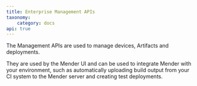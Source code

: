 ```yaml
---
title: Enterprise Management APIs
taxonomy:
    category: docs
api: true
---
```


The Management APIs are used to manage devices, Artifacts and deployments.

They are used by the Mender UI and can be used to integrate Mender
with your environment, such as automatically uploading build output
from your CI system to the Mender server and creating test deployments.
